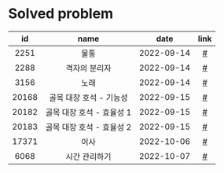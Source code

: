 # Solved problem

|  id   |           name            |    date    |           link            |
| :---: | :-----------------------: | :--------: | :-----------------------: |
| 2251  |           물통            | 2022-09-14 | [#](https://boj.kr/2251)  |
| 2288  |       격자의 분리자       | 2022-09-14 | [#](https://boj.kr/2288)  |
| 3156  |           노래            | 2022-09-14 | [#](https://boj.kr/3156)  |
| 20168 |  골목 대장 호석 - 기능성  | 2022-09-15 | [#](https://boj.kr/20168) |
| 20182 | 골목 대장 호석 - 효율성 1 | 2022-09-15 | [#](https://boj.kr/20182) |
| 20183 | 골목 대장 호석 - 효율성 2 | 2022-09-15 | [#](https://boj.kr/20183) |
| 17371 |           이사            | 2022-10-06 | [#](https://boj.kr/17371) |
| 6068  |       시간 관리하기       | 2022-10-07 | [#](https://boj.kr/6068)  |
